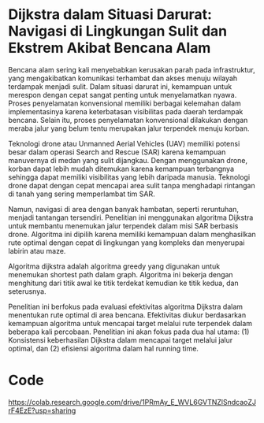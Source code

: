 # Dijkstra dalam Situasi Darurat: Navigasi di Lingkungan Sulit dan Ekstrem Akibat Bencana Alam

Bencana alam sering kali menyebabkan kerusakan parah pada infrastruktur, yang mengakibatkan komunikasi terhambat dan akses menuju wilayah terdampak menjadi sulit. Dalam situasi darurat ini, kemampuan untuk merespon dengan cepat sangat penting untuk menyelamatkan nyawa. Proses penyelamatan konvensional memiliki berbagai kelemahan dalam implementasinya karena keterbatasan visibilitas pada daerah terdampak bencana. Selain itu, proses penyelamatan konvensional dilakukan dengan meraba jalur yang belum tentu merupakan jalur terpendek menuju korban.  

Teknologi drone atau Unmanned Aerial Vehicles (UAV) memiliki potensi besar dalam operasi Search and Rescue (SAR) karena kemampuan manuvernya di medan yang sulit dijangkau. Dengan menggunakan drone, korban dapat lebih mudah ditemukan karena kemampuan terbangnya sehingga dapat memiliki visibilitas yang lebih daripada manusia. Teknologi drone dapat dengan cepat mencapai area sulit tanpa menghadapi rintangan di tanah yang sering memperlambat tim SAR. 

Namun, navigasi di area dengan banyak hambatan, seperti reruntuhan, menjadi tantangan tersendiri. Penelitian ini menggunakan algoritma Dijkstra untuk membantu menemukan jalur terpendek dalam misi SAR berbasis drone. Algoritma ini dipilih karena memiliki kemampuan dalam menghasilkan rute optimal dengan cepat di lingkungan yang kompleks dan menyerupai labirin atau maze. 

Algoritma dijkstra adalah algoritma greedy yang digunakan untuk menemukan shortest path dalam graph. Algoritma ini bekerja dengan menghitung dari titik awal ke titik terdekat kemudian ke titik kedua, dan seterusnya.

Penelitian ini berfokus pada evaluasi efektivitas algoritma Dijkstra dalam menentukan rute optimal di area bencana. Efektivitas diukur berdasarkan kemampuan algoritma untuk mencapai target melalui rute terpendek dalam beberapa kali percobaan. Penelitian ini akan fokus pada dua hal utama: (1) Konsistensi keberhasilan Dijkstra dalam mencapai target melalui jalur optimal, dan (2) efisiensi algoritma dalam hal running time.

# Code
https://colab.research.google.com/drive/1PRmAy_E_WVL6GVTNZlSndcaoZJrF4EzE?usp=sharing
